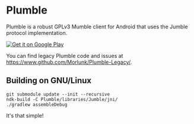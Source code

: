 Plumble
=======

Plumble is a robust GPLv3 Mumble client for Android that uses the Jumble protocol implementation.

<a href="https://play.google.com/store/apps/details?id=com.morlunk.mumbleclient">
  <img alt="Get it on Google Play"
       src="https://developer.android.com/images/brand/en_generic_rgb_wo_45.png" />
</a>

You can find legacy Plumble code and issues at https://www.github.com/Morlunk/Plumble-Legacy/.

Building on GNU/Linux
---------------------

    git submodule update --init --recursive
    ndk-build -C Plumble/libraries/Jumble/jni/
    ./gradlew assembleDebug

It's that simple!
